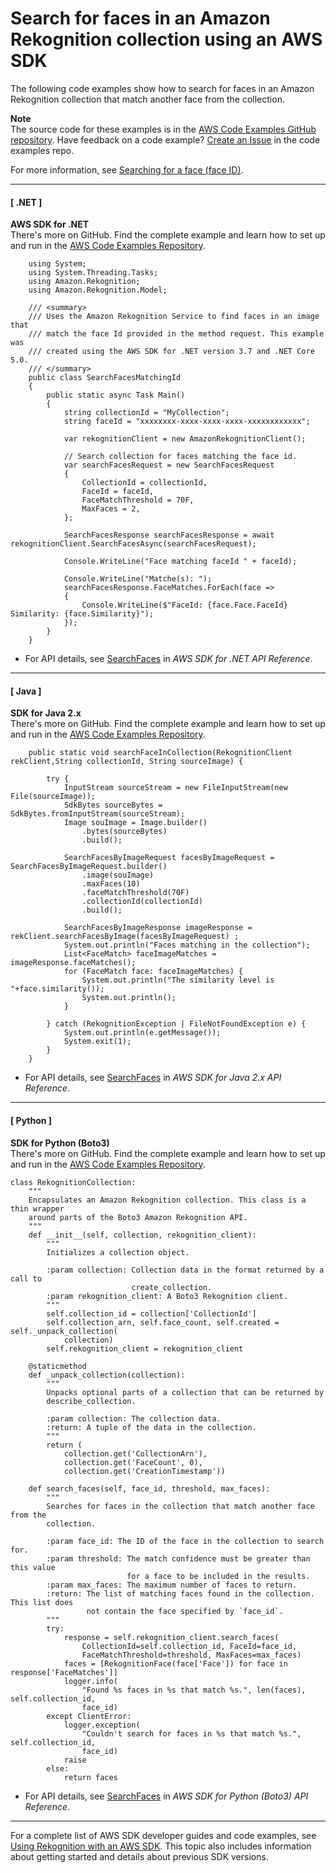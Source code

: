 # Search for faces in an Amazon Rekognition collection using an AWS SDK<a name="example_rekognition_SearchFaces_section"></a>

The following code examples show how to search for faces in an Amazon Rekognition collection that match another face from the collection\.

**Note**  
The source code for these examples is in the [AWS Code Examples GitHub repository](https://github.com/awsdocs/aws-doc-sdk-examples)\. Have feedback on a code example? [Create an Issue](https://github.com/awsdocs/aws-doc-sdk-examples/issues/new/choose) in the code examples repo\. 

For more information, see [Searching for a face \(face ID\)](https://docs.aws.amazon.com/rekognition/latest/dg/search-face-with-id-procedure.html)\.

------
#### [ \.NET ]

**AWS SDK for \.NET**  
 There's more on GitHub\. Find the complete example and learn how to set up and run in the [AWS Code Examples Repository](https://github.com/awsdocs/aws-doc-sdk-examples/tree/main/dotnetv3/Rekognition/#code-examples)\. 
  

```
    using System;
    using System.Threading.Tasks;
    using Amazon.Rekognition;
    using Amazon.Rekognition.Model;

    /// <summary>
    /// Uses the Amazon Rekognition Service to find faces in an image that
    /// match the face Id provided in the method request. This example was
    /// created using the AWS SDK for .NET version 3.7 and .NET Core 5.0.
    /// </summary>
    public class SearchFacesMatchingId
    {
        public static async Task Main()
        {
            string collectionId = "MyCollection";
            string faceId = "xxxxxxxx-xxxx-xxxx-xxxx-xxxxxxxxxxxx";

            var rekognitionClient = new AmazonRekognitionClient();

            // Search collection for faces matching the face id.
            var searchFacesRequest = new SearchFacesRequest
            {
                CollectionId = collectionId,
                FaceId = faceId,
                FaceMatchThreshold = 70F,
                MaxFaces = 2,
            };

            SearchFacesResponse searchFacesResponse = await rekognitionClient.SearchFacesAsync(searchFacesRequest);

            Console.WriteLine("Face matching faceId " + faceId);

            Console.WriteLine("Matche(s): ");
            searchFacesResponse.FaceMatches.ForEach(face =>
            {
                Console.WriteLine($"FaceId: {face.Face.FaceId} Similarity: {face.Similarity}");
            });
        }
    }
```
+  For API details, see [SearchFaces](https://docs.aws.amazon.com/goto/DotNetSDKV3/rekognition-2016-06-27/SearchFaces) in *AWS SDK for \.NET API Reference*\. 

------
#### [ Java ]

**SDK for Java 2\.x**  
 There's more on GitHub\. Find the complete example and learn how to set up and run in the [AWS Code Examples Repository](https://github.com/awsdocs/aws-doc-sdk-examples/tree/main/javav2/example_code/rekognition/#readme)\. 
  

```
    public static void searchFaceInCollection(RekognitionClient rekClient,String collectionId, String sourceImage) {

        try {
            InputStream sourceStream = new FileInputStream(new File(sourceImage));
            SdkBytes sourceBytes = SdkBytes.fromInputStream(sourceStream);
            Image souImage = Image.builder()
                .bytes(sourceBytes)
                .build();

            SearchFacesByImageRequest facesByImageRequest = SearchFacesByImageRequest.builder()
                .image(souImage)
                .maxFaces(10)
                .faceMatchThreshold(70F)
                .collectionId(collectionId)
                .build();

            SearchFacesByImageResponse imageResponse = rekClient.searchFacesByImage(facesByImageRequest) ;
            System.out.println("Faces matching in the collection");
            List<FaceMatch> faceImageMatches = imageResponse.faceMatches();
            for (FaceMatch face: faceImageMatches) {
                System.out.println("The similarity level is  "+face.similarity());
                System.out.println();
            }

        } catch (RekognitionException | FileNotFoundException e) {
            System.out.println(e.getMessage());
            System.exit(1);
        }
    }
```
+  For API details, see [SearchFaces](https://docs.aws.amazon.com/goto/SdkForJavaV2/rekognition-2016-06-27/SearchFaces) in *AWS SDK for Java 2\.x API Reference*\. 

------
#### [ Python ]

**SDK for Python \(Boto3\)**  
 There's more on GitHub\. Find the complete example and learn how to set up and run in the [AWS Code Examples Repository](https://github.com/awsdocs/aws-doc-sdk-examples/tree/main/python/example_code/rekognition#code-examples)\. 
  

```
class RekognitionCollection:
    """
    Encapsulates an Amazon Rekognition collection. This class is a thin wrapper
    around parts of the Boto3 Amazon Rekognition API.
    """
    def __init__(self, collection, rekognition_client):
        """
        Initializes a collection object.

        :param collection: Collection data in the format returned by a call to
                           create_collection.
        :param rekognition_client: A Boto3 Rekognition client.
        """
        self.collection_id = collection['CollectionId']
        self.collection_arn, self.face_count, self.created = self._unpack_collection(
            collection)
        self.rekognition_client = rekognition_client

    @staticmethod
    def _unpack_collection(collection):
        """
        Unpacks optional parts of a collection that can be returned by
        describe_collection.

        :param collection: The collection data.
        :return: A tuple of the data in the collection.
        """
        return (
            collection.get('CollectionArn'),
            collection.get('FaceCount', 0),
            collection.get('CreationTimestamp'))

    def search_faces(self, face_id, threshold, max_faces):
        """
        Searches for faces in the collection that match another face from the
        collection.

        :param face_id: The ID of the face in the collection to search for.
        :param threshold: The match confidence must be greater than this value
                          for a face to be included in the results.
        :param max_faces: The maximum number of faces to return.
        :return: The list of matching faces found in the collection. This list does
                 not contain the face specified by `face_id`.
        """
        try:
            response = self.rekognition_client.search_faces(
                CollectionId=self.collection_id, FaceId=face_id,
                FaceMatchThreshold=threshold, MaxFaces=max_faces)
            faces = [RekognitionFace(face['Face']) for face in response['FaceMatches']]
            logger.info(
                "Found %s faces in %s that match %s.", len(faces), self.collection_id,
                face_id)
        except ClientError:
            logger.exception(
                "Couldn't search for faces in %s that match %s.", self.collection_id,
                face_id)
            raise
        else:
            return faces
```
+  For API details, see [SearchFaces](https://docs.aws.amazon.com/goto/boto3/rekognition-2016-06-27/SearchFaces) in *AWS SDK for Python \(Boto3\) API Reference*\. 

------

For a complete list of AWS SDK developer guides and code examples, see [Using Rekognition with an AWS SDK](sdk-general-information-section.md)\. This topic also includes information about getting started and details about previous SDK versions\.